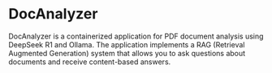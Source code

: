 # DocAnalyzer

DocAnalyzer is a containerized application for PDF document analysis using DeepSeek R1 and Ollama. The application implements a RAG (Retrieval Augmented Generation) system that allows you to ask questions about documents and receive content-based answers.
